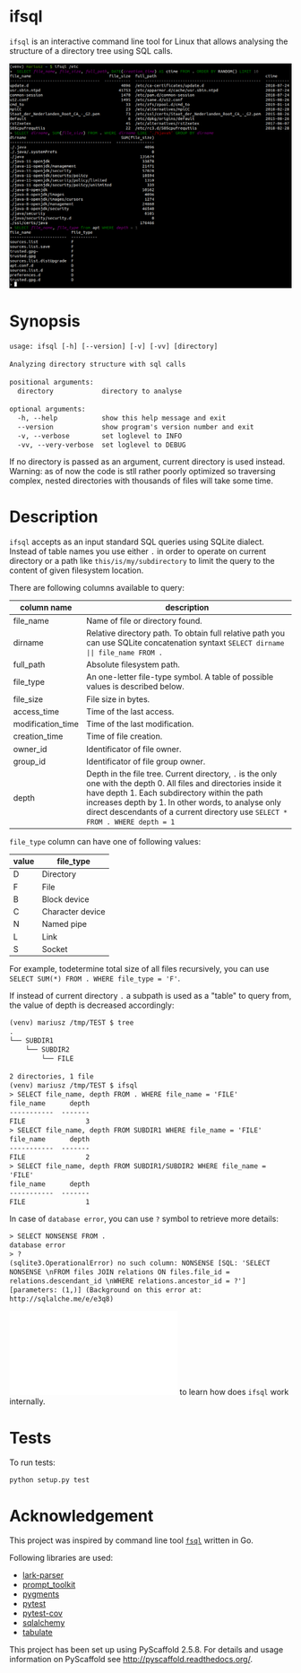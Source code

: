 # ifsql

`ifsql` is an interactive command line tool for Linux that allows analysing the structure of a directory tree using SQL calls.

![example](docs/example.png)

# Synopsis
```
usage: ifsql [-h] [--version] [-v] [-vv] [directory]

Analyzing directory structure with sql calls

positional arguments:
  directory            directory to analyse

optional arguments:
  -h, --help           show this help message and exit
  --version            show program's version number and exit
  -v, --verbose        set loglevel to INFO
  -vv, --very-verbose  set loglevel to DEBUG
```
If no directory is passed as an argument, current directory is used instead. Warning: as of now the code is stll rather poorly optimized so traversing complex, nested directories with thousands of files will take some time.

# Description

`ifsql` accepts as an input standard SQL queries using SQLite dialect. Instead of table names you use either `.` in order to operate on current directory or a path like `this/is/my/subdirectory` to limit the query to the content of given filesystem location.

There are following columns available to query:

| column name | description|
| ------------| -----------|
|file_name |Name of file or directory found.|
|dirname|Relative directory path. To obtain full relative path you can use SQLite concatenation syntaxt `SELECT dirname \|\| file_name FROM .`
|full_path|Absolute filesystem path.|
|file_type|An one-letter file-type symbol. A table of possible values is described below.
|file_size|File size in bytes.|
|access_time|Time of the last access.|
|modification_time|Time of the last modification.|
|creation_time|Time of file creation.|
|owner_id|Identificator of file owner.|
|group_id|Identificator of file group owner.|
|depth|Depth in the file tree. Current directory, `.` is the only one with the depth 0. All files and directories inside it have depth 1. Each subdirectory within the path increases depth by 1. In other words, to analyse only direct descendants of a current directory use `SELECT * FROM . WHERE depth = 1`

`file_type` column can have one of following values:

| value | file_type |
|-------|---------|
|D|Directory|
|F|File|
|B|Block device|
|C|Character device|
|N|Named pipe|
|L|Link|
|S|Socket|

For example, todetermine total size of all files recursively, you can use `SELECT SUM(*) FROM . WHERE file_type = 'F'`.

If instead of current directory `.` a subpath is used as a "table" to query from, the value of depth is decreased accordingly:
```
(venv) mariusz /tmp/TEST $ tree
.
└── SUBDIR1
    └── SUBDIR2
        └── FILE

2 directories, 1 file
(venv) mariusz /tmp/TEST $ ifsql
> SELECT file_name, depth FROM . WHERE file_name = 'FILE'
file_name      depth
-----------  -------
FILE               3
> SELECT file_name, depth FROM SUBDIR1 WHERE file_name = 'FILE'
file_name      depth
-----------  -------
FILE               2
> SELECT file_name, depth FROM SUBDIR1/SUBDIR2 WHERE file_name = 'FILE'
file_name      depth
-----------  -------
FILE               1
```

In case of `database error`, you can use `?` symbol to retrieve more details:

```
> SELECT NONSENSE FROM .
database error
> ?
(sqlite3.OperationalError) no such column: NONSENSE [SQL: 'SELECT NONSENSE \nFROM files JOIN relations ON files.file_id = relations.descendant_id \nWHERE relations.ancestor_id = ?'] [parameters: (1,)] (Background on this error at: http://sqlalche.me/e/e3q8)
```

![Read here](docs/IMPLEMENTATION.md) to learn how does `ifsql` work internally.

# Tests

To run tests:

```
python setup.py test
```

# Acknowledgement 

This project was inspired by command line tool [`fsql`](https://github.com/kshvmdn/fsql) written in Go.

Following libraries are used:
* [lark-parser](https://github.com/lark-parser/lark)
* [prompt_toolkit](https://github.com/prompt-toolkit/python-prompt-toolkit)
* [pygments](http://pygments.org)
* [pytest](https://docs.pytest.org/en/latest/)
* [pytest-cov](https://pypi.org/project/pytest-cov/)
* [sqlalchemy](https://www.sqlalchemy.org)
* [tabulate](https://pypi.org/project/tabulate/)

This project has been set up using PyScaffold 2.5.8. For details and usage
information on PyScaffold see http://pyscaffold.readthedocs.org/.


